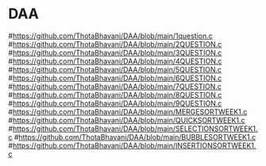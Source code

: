 # DAA
#https://github.com/ThotaBhavani/DAA/blob/main/1question.c
#https://github.com/ThotaBhavani/DAA/blob/main/2QUESTION.c
#https://github.com/ThotaBhavani/DAA/blob/main/3QUESTION.c
#https://github.com/ThotaBhavani/DAA/blob/main/4QUESTION.c
#https://github.com/ThotaBhavani/DAA/blob/main/5QUESTION.c
#https://github.com/ThotaBhavani/DAA/blob/main/6QUESTION.c
#https://github.com/ThotaBhavani/DAA/blob/main/7QUESTION.c
#https://github.com/ThotaBhavani/DAA/blob/main/8QUESTION.c
#https://github.com/ThotaBhavani/DAA/blob/main/9QUESTION.c
#https://github.com/ThotaBhavani/DAA/blob/main/MERGESORTWEEK1.c
#https://github.com/ThotaBhavani/DAA/blob/main/QUICKSORTWEEK1.c
#https://github.com/ThotaBhavani/DAA/blob/main/SELECTIONSORTWEEK1.c
#https://github.com/ThotaBhavani/DAA/blob/main/BUBBLESORTWEEK1.c
#https://github.com/ThotaBhavani/DAA/blob/main/INSERTIONSORTWEEK1.c
